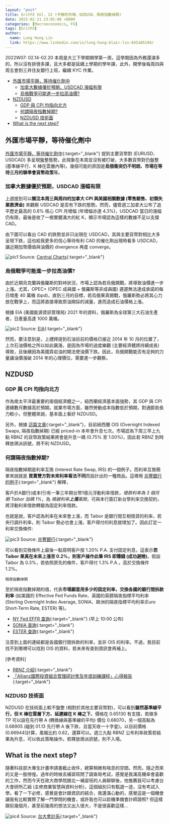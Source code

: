 ```yaml
---
layout: "post"
title: GritFX Vol. 22 (平靜的市場、NZDUSD、隔夜指數掉期)
date: 2022-02-21 23:05:00 +0800
categories: [Macroeconomics, FX]
tags: [GritFX]
author:
  name: Lung Hung Lin
  link: https://www.linkedin.com/in/lung-hung-blair-lin-645a85194/ 
---
```

2022W07: 02.14-02.20
本周是大三下學期開學第一周，這學期因為外務還滿多的，所以沒有排很多課，且大多都是延續上學期的學年課，此外，開學後每周四與周五會到三井住友銀行上班，繼續 KYC 作業。
- [外匯市場平靜，等待催化劑中](#外匯市場平靜等待催化劑中)
  - [加拿大數據優於預期，USDCAD 漲幅有限](#加拿大數據優於預期usdcad-漲幅有限)
  - [烏俄戰爭可能進一步拉高油價?](#烏俄戰爭可能進一步拉高油價)
- [NZDUSD](#nzdusd)
  - [GDP 與 CPI 均指向北方](#gdp-與-cpi-均指向北方)
  - [何謂隔夜指數掉期?](#何謂隔夜指數掉期)
  - [NZDUSD 技術面](#nzdusd-技術面)
- [What is the next step?](#what-is-the-next-step)
  
## 外匯市場平靜，等待催化劑中
[外匯市場平靜，等待催化劑中](https://financeprotein.com/macroeconomics/fx/GritFX-VOL21/){:target="_blank"} 提到主要貨幣對 (EURUSD、USDCAD) 多呈現盤整態勢，此現象在本周並沒有被打破，大多數貨幣對仍盤整 (基準線平行、K 棒在雲層內等)，幾個可能的原因是**烏俄衝突仍不明朗、市場在等待三月的聯準會貨幣政策**等。

### 加拿大數據優於預期，USDCAD 漲幅有限
上週提到可以**關注本周三與周四的加拿大 CPI 與美國相關數據 (零售銷售、初領失業救濟金)** 來觀察 USDCAD 是否有下跌的態勢。然而，儘管週三加拿大公布了追平歷史最高的 0.8% 核心 CPI 月增幅 (年增幅亦達 4.3%)，USDCAD 當日的漲幅仍有限，最後是收了一根實體滿大的紅 K，顯示市場認為這樣的數據不足以支撐 CAD。

由下圖可以看出 CAD 的跌勢並非只出現在 USDCAD，其與主要貨幣對相比大多呈現下跌，這也給我更多的信心等待有利 CAD 的催化劑出現時看多 USDCAD，讓近期加幣價值與油價的 divergence 再度 converge。

![pic1](https://lh3.googleusercontent.com/pw/AM-JKLWEPyOWG6IfdA3XUqzkio3tIw_nW_-DwFpI8k2LOhATT0arvZgakX4uw2WX6JeWt3uyGL4Dmry2eSC9xuqQKfd16BE1bhaq_RLVRlFinL4AC9_m85GGamMc2bAa4R7CKFDvMOByE9cuECUM_T7rVGPV=w1393-h756-no?authuser=0)
Source: [Central Charts](https://www.centralcharts.com/en/price-list-ranking/ALL/desc/ts_506-cad-currency-pairs--qc_3-previous-close-change){:target="_blank"}

### 烏俄戰爭可能進一步拉高油價?
由於近期烏克蘭與俄羅斯的對峙狀況，市場上認為若烏俄開戰，將導致油價進一步上漲。尤其，OPEC+ (OPEC 成員國 + 俄羅斯等非成員國) 遲遲無法達成承諾的每日增產 40 萬桶 (bpd)，直到三月的目標，若烏俄果真開戰，俄羅斯勢必將其心力放在戰爭上，而這將直接導致原油開採的減量，進而造成石油價格上漲。

根據 EIA (美國能源資訊管理局) 2021 年的資料，俄羅斯為全球第三大石油生產者，日產量高達 1000 萬桶。

![pic2](https://lh3.googleusercontent.com/pw/AM-JKLXrQ0dEKcATWpwmqQvODTnGlDMckUXN5Dy4Q4zAg4KZwd1Jl9Cx5IW3osZJiwf73Kv9uQgZ9AdRijCYmOrF-sO4GQCXs1aFMhjI07k5YpYjYSFt6_pWCdcNzAcW7FiwXnOxlqvKolqKWC_23twbW8TB=w1202-h867-no?authuser=0)
Source: [EIA](https://www.eia.gov/tools/faqs/faq.php?id=709&t=6){:target="_blank"}

然而，要注意到是，上禮拜提到石油目前的價格已接近 2014  年 10 月的位置了，上次石油價格之所以如此飆漲，是因為市場的過度樂觀 (主要經濟體將持續成長)導致，且後續因為美國頁岩油的開法使油價下跌。因此，烏俄開戰能否有足夠的力量讓油價漲破 2014 年的心理價位，需要進一步觀察。

## NZDUSD 
### GDP 與 CPI 均指向北方
作為南太平洋最重要的兩個經濟體之一，紐西蘭經濟基本面強勢，其 GDP 與 CPI 連續數月數據高於預期。就業市場方面，雖然勞動成本指數低於預期，對通膨助長力較小，但整體來說，基本面上看好 NZDUSD。

另外，根據 [這篇文章](https://www.dailyfx.com/forex/fundamental/forecast/weekly/nzd/2022/02/20/New-Zealand-Dollar-Forecast-NZDUSD-Sits-Between-RBNZ-Hikes-and-Ukraine-Tensions.html){:target="_blank"}，目前紐西蘭 OIS (Overnight Indexed Swaps, 隔夜指數掉期) 已經 priced-in 本年會升息七次。市場認為下周三早上九點 RBNZ 的貨幣政策結果將會是升息一碼 (0.75% 至 1.00%)，因此若 RBNZ 到時釋放鴿派訊號，將不利 NZDUSD。

### 何謂隔夜指數掉期? 
隔夜指數掉期是利率互換 (Interest Rate Swap, IRS) 的一個例子。而利率互換簡單來說就是 **買賣雙方對未來利率看法不同**而設計出的一種商品。這裡用 [兆豐銀行的例子](https://www.megabank.com.tw/corporate/market/hedge/interest-derivatives/irs){:target="_blank"} 解釋，

>
客戶於A銀行(或本行)有一筆三年期台幣1億元浮動利率借款，_借款利率為 3 個月期 Taibor 加碼 1%_，為 _規避利率**上漲**風險_，可與本行簽訂新台幣利率交換契約，將浮動利率借款轉變為固定利率借款。

也就是說，客戶認為利率在未來會上漲，而 Taibor 是銀行間互相借貸的利率，若央行調升利率，則 Taibor 勢必也會上漲，客戶得付的利息就增加了。因此訂定一利率交換條件:

![pic3](https://lh3.googleusercontent.com/pw/AM-JKLXQpMHXcCevUQg9vO5R54TN2oYJ8c5OKL5hzdbVtwtRzmmMcbX33fBHrqNRpw8N8n_Di74u2wdimtHrgUiQu5TYuv_cTJZalurpkGK8jy_m7_Ms6_XuSuiLixTuk7sm_G1LBudZTdIzUgRW2lZsRWRD=w1261-h284-no?authuser=0)
Source: [兆豐銀行](https://www.megabank.com.tw/corporate/market/hedge/interest-derivatives/irs){:target="_blank"}

可以看到交換條件上最後一點寫明客戶按 1.20% P.A. 支付固定利息，這表示**若 Taibor 果真在未來上漲至 0.2%，則客戶操作此筆 IRS 即賺錢 (成功避險)**。假設 Taibor 為 0.3%，若依照原先的條件，客戶得付 1.3% P.A.，高於交換條件 1.2%。

```隔夜指數掉期```  

至於隔夜指數掉期的值，代表**市場願意用多少的固定利率，交換各國的銀行間拆款利率** (如美國的 Effective Fed Funds Rate、英國的英鎊隔夜指標平均利率(Sterling Overnight Index Average, SONIA、歐洲的隔夜指標平均利率(Euro Short-Term Rate, ESTER) 等)。
-	[NY Fed EFFR 查詢](https://www.newyorkfed.org/markets/reference-rates/effr){:target="_blank"} (早上 10:00 公布)
-	[SONIA 查詢](https://fred.stlouisfed.org/series/IUDSOIA){:target="_blank"}
-	[ESTER 查詢](https://www.euribor-rates.eu/en/ester/){:target="_blank"}

注意到上面的連結都是各國銀行間拆款的利率，並非 OIS 的利率。不過，我目前找不到哪裡可以找到 OIS 的資料，若未來有查到資訊會再補上。

[參考資料]
-	[RBNZ 介紹](https://www.rbnz.govt.nz/-/media/reservebank/files/publications/bulletins/2003/2003mar66-1choy.pdf){:target="_blank"}
-	[「Allianz國際投資組合管理研討會及年度訓練課程」心得報告](https://report.nat.gov.tw/ReportFront/ReportDetail/detail?sysId=C10203642){:target="_blank"}

### NZDUSD 技術面

NZDUSD 在技術面上較不盤整 (相對於其他主要貨幣對)，可以看到**雖然基準線平行，但 K 棒在雲層下方、延遲線在 K 棒之下**。價格在 0.65130 有支撐，若做多 TP 可以設在先行帶 A (轉換線與基準線的平均) 價位 0.68070，另一個高點為 0.68905 (碰到 01.13 先行帶 A 後下跌，且當天收一十字星)。以目前價格 (0.66944)計算，風報比約 0.62，還算可以。週三九點 RBNZ 公布利率政策若結果為升息，可以依此策略操作。若釋放鴿派訊號，則不入場。

## What is the next step?
隨著科技部大專生計畫申請書截止收件，總算稍微有喘息的空間。然而，隨之而來的又是一股徬徨。過年的時候去補習班問了調查局考試，感覺是我滿高機率會喜歡的工作，然而今天在政大商學院跟北一補習班的人員聊聊後，他推薦我可以考慮台大會研所乙組 (主修商業智慧與資料分析)，這個組別只有甄選一途，沒有考試入學。看了一下必修，感覺是會計跟資訊的結合，我還滿心動的，感覺這是一個機會讓我有比較實際了解一門學問的機會，或許我也可以趁機準備會計師證照? 但這樣跟前幾個月，甚至前幾周的想法又出入很大，不是很喜歡這樣…

![pic4](https://lh3.googleusercontent.com/pw/AM-JKLXqoaw5hPWPdd5XZUyIUOyTpWL0oL25RZKPrNFp1_XRlnccrV24rgw0QfvwDl-PXTO2KdIIMbRp1tzPrONJGJtKDNybGSAgCMRc3jBdAWFRFNYdKQVxQGT0btMxUeWgU86P2wUx66rJm8CQ60Syd5iY=w587-h293-no?authuser=0)
Source: [台大會計系](https://management.ntu.edu.tw/Acc/curriculum/master_student){:target="_blank"}